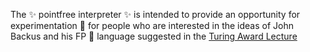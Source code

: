 <!--
- 👋 Hi, I’m @metazip
- 👀 I’m interested in ...
- 🌱 I’m currently learning ...
- 💞️ I’m looking to collaborate on ...
- 📫 How to reach me ...
-->
<!---
metazip/metazip is a ✨ special ✨ repository because its `README.md` (this file) appears on your GitHub profile.
You can click the Preview link to take a look at your changes.
--->
The ✨ pointfree interpreter ✨ is intended to provide an opportunity for experimentation 🌱 
for people who are interested in the ideas of John Backus and his FP 💞️ language
suggested in the [Turing Award Lecture](https://dl.acm.org/doi/pdf/10.1145/359576.359579)
